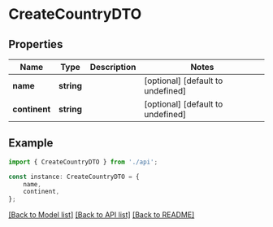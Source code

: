 # CreateCountryDTO


## Properties

Name | Type | Description | Notes
------------ | ------------- | ------------- | -------------
**name** | **string** |  | [optional] [default to undefined]
**continent** | **string** |  | [optional] [default to undefined]

## Example

```typescript
import { CreateCountryDTO } from './api';

const instance: CreateCountryDTO = {
    name,
    continent,
};
```

[[Back to Model list]](../README.md#documentation-for-models) [[Back to API list]](../README.md#documentation-for-api-endpoints) [[Back to README]](../README.md)
